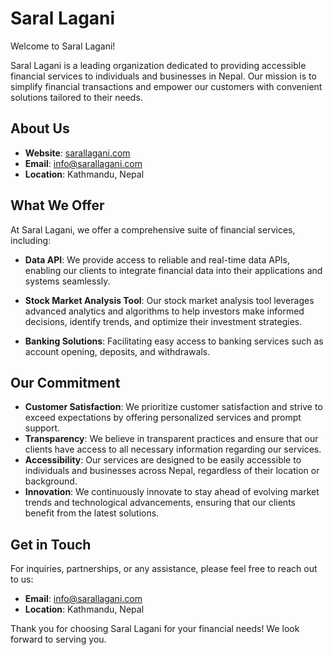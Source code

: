 # Saral Lagani

Welcome to Saral Lagani! 

Saral Lagani is a leading organization dedicated to providing accessible financial services to individuals and businesses in Nepal. Our mission is to simplify financial transactions and empower our customers with convenient solutions tailored to their needs.

## About Us

- **Website**: [sarallagani.com](https://www.sarallagani.com)
- **Email**: [info@sarallagani.com](mailto:info@sarallagani.com)
- **Location**: Kathmandu, Nepal

## What We Offer

At Saral Lagani, we offer a comprehensive suite of financial services, including:

- **Data API**: We provide access to reliable and real-time data APIs, enabling our clients to integrate financial data into their applications and systems seamlessly.

- **Stock Market Analysis Tool**: Our stock market analysis tool leverages advanced analytics and algorithms to help investors make informed decisions, identify trends, and optimize their investment strategies.

- **Banking Solutions**: Facilitating easy access to banking services such as account opening, deposits, and withdrawals.


## Our Commitment

- **Customer Satisfaction**: We prioritize customer satisfaction and strive to exceed expectations by offering personalized services and prompt support.
- **Transparency**: We believe in transparent practices and ensure that our clients have access to all necessary information regarding our services.
- **Accessibility**: Our services are designed to be easily accessible to individuals and businesses across Nepal, regardless of their location or background.
- **Innovation**: We continuously innovate to stay ahead of evolving market trends and technological advancements, ensuring that our clients benefit from the latest solutions.

## Get in Touch

For inquiries, partnerships, or any assistance, please feel free to reach out to us:

- **Email**: [info@sarallagani.com](mailto:info@sarallagani.com)
- **Location**: Kathmandu, Nepal

Thank you for choosing Saral Lagani for your financial needs! We look forward to serving you.
